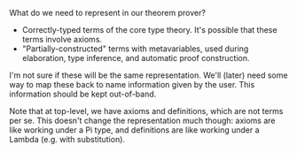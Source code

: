 What do we need to represent in our theorem prover?

* Correctly-typed terms of the core type theory. It's possible that these terms
  involve axioms.
* "Partially-constructed" terms with metavariables, used during elaboration,
  type inference, and automatic proof construction.

I'm not sure if these will be the same representation. We'll (later) need some
way to map these back to name information given by the user. This information
should be kept out-of-band.

Note that at top-level, we have axioms and definitions, which are not terms
per se. This doesn't change the representation much though: axioms are like
working under a Pi type, and definitions are like working under a Lambda (e.g.
with substitution).
